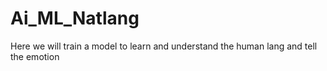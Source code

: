 # Ai_ML_Natlang

Here we will train a model to learn and understand the human lang and tell the emotion
